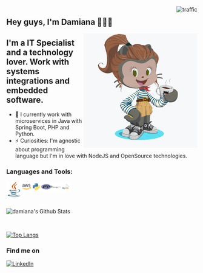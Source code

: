 <img align="right" alt="traffic" src="https://pv-badge.herokuapp.com/total.svg?repo_id=damiana-damiana"/>

## Hey guys, I'm Damiana 👩🏽‍💻

<img align="right" width="300" alt="octocat" src="https://github.com/damiana/damiana/raw/master/octocat_coffee.png" />

## I'm a IT Specialist and a technology lover. Work with systems integrations and embedded software.

- 📝 I currently work with microservices in Java with Spring Boot, PHP and Python.
- ⚡ Curiosities: I'm agnostic about programming language but I'm in love with NodeJS and OpenSource technologies.


### Languages and Tools:
<img align="left" alt="java" width="40px" src="https://raw.githubusercontent.com/github/explore/80688e429a7d4ef2fca1e82350fe8e3517d3494d/topics/java/java.png" />
<img align="left" alt="aws" width="26px" src="https://raw.githubusercontent.com/github/explore/80688e429a7d4ef2fca1e82350fe8e3517d3494d/topics/aws/aws.png" />
<img align="left" alt="python" width="26px" src="https://raw.githubusercontent.com/github/explore/80688e429a7d4ef2fca1e82350fe8e3517d3494d/topics/python/python.png" />
<img align="left" alt="php" width="26px" src="https://raw.githubusercontent.com/github/explore/80688e429a7d4ef2fca1e82350fe8e3517d3494d/topics/php/php.png" />

<img align="left" alt="mongo" width="26px" src="https://raw.githubusercontent.com/github/explore/80688e429a7d4ef2fca1e82350fe8e3517d3494d/topics/mongodb/mongodb.png" />

<img align="left" alt="mysql" width="26px" src="https://raw.githubusercontent.com/github/explore/80688e429a7d4ef2fca1e82350fe8e3517d3494d/topics/mysql/mysql.png" />

<br/><br/><br/><br/>
<img align="center" alt="damiana's Github Stats" src="https://github-readme-stats.vercel.app/api?username=damianan&show_icons=true&hide_border=true&count_private=true&theme=dracula" />

<br />

[![Top Langs](https://github-readme-stats.vercel.app/api/top-langs/?username=damianan&hide=html&theme=dracula&layout=compact)](https://github.com/anuraghazra/github-readme-stats)

### Find me on

<a href="https://www.linkedin.com/in/damianacosta"><img src="https://img.shields.io/badge/LinkedIn--_.svg?style=social&logo=linkedin" alt="LinkedIn"></a>
